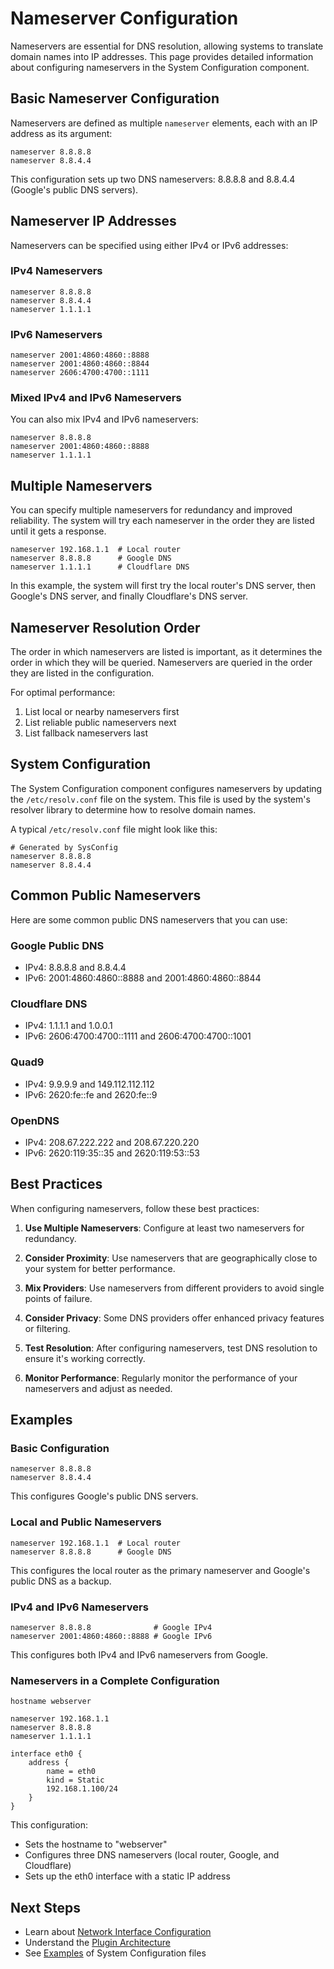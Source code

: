 # Nameserver Configuration

Nameservers are essential for DNS resolution, allowing systems to translate domain names into IP addresses. This page provides detailed information about configuring nameservers in the System Configuration component.

## Basic Nameserver Configuration

Nameservers are defined as multiple `nameserver` elements, each with an IP address as its argument:

```
nameserver 8.8.8.8
nameserver 8.8.4.4
```

This configuration sets up two DNS nameservers: 8.8.8.8 and 8.8.4.4 (Google's public DNS servers).

## Nameserver IP Addresses

Nameservers can be specified using either IPv4 or IPv6 addresses:

### IPv4 Nameservers

```
nameserver 8.8.8.8
nameserver 8.8.4.4
nameserver 1.1.1.1
```

### IPv6 Nameservers

```
nameserver 2001:4860:4860::8888
nameserver 2001:4860:4860::8844
nameserver 2606:4700:4700::1111
```

### Mixed IPv4 and IPv6 Nameservers

You can also mix IPv4 and IPv6 nameservers:

```
nameserver 8.8.8.8
nameserver 2001:4860:4860::8888
nameserver 1.1.1.1
```

## Multiple Nameservers

You can specify multiple nameservers for redundancy and improved reliability. The system will try each nameserver in the order they are listed until it gets a response.

```
nameserver 192.168.1.1  # Local router
nameserver 8.8.8.8      # Google DNS
nameserver 1.1.1.1      # Cloudflare DNS
```

In this example, the system will first try the local router's DNS server, then Google's DNS server, and finally Cloudflare's DNS server.

## Nameserver Resolution Order

The order in which nameservers are listed is important, as it determines the order in which they will be queried. Nameservers are queried in the order they are listed in the configuration.

For optimal performance:
1. List local or nearby nameservers first
2. List reliable public nameservers next
3. List fallback nameservers last

## System Configuration

The System Configuration component configures nameservers by updating the `/etc/resolv.conf` file on the system. This file is used by the system's resolver library to determine how to resolve domain names.

A typical `/etc/resolv.conf` file might look like this:

```
# Generated by SysConfig
nameserver 8.8.8.8
nameserver 8.8.4.4
```

## Common Public Nameservers

Here are some common public DNS nameservers that you can use:

### Google Public DNS
- IPv4: 8.8.8.8 and 8.8.4.4
- IPv6: 2001:4860:4860::8888 and 2001:4860:4860::8844

### Cloudflare DNS
- IPv4: 1.1.1.1 and 1.0.0.1
- IPv6: 2606:4700:4700::1111 and 2606:4700:4700::1001

### Quad9
- IPv4: 9.9.9.9 and 149.112.112.112
- IPv6: 2620:fe::fe and 2620:fe::9

### OpenDNS
- IPv4: 208.67.222.222 and 208.67.220.220
- IPv6: 2620:119:35::35 and 2620:119:53::53

## Best Practices

When configuring nameservers, follow these best practices:

1. **Use Multiple Nameservers**: Configure at least two nameservers for redundancy.

2. **Consider Proximity**: Use nameservers that are geographically close to your system for better performance.

3. **Mix Providers**: Use nameservers from different providers to avoid single points of failure.

4. **Consider Privacy**: Some DNS providers offer enhanced privacy features or filtering.

5. **Test Resolution**: After configuring nameservers, test DNS resolution to ensure it's working correctly.

6. **Monitor Performance**: Regularly monitor the performance of your nameservers and adjust as needed.

## Examples

### Basic Configuration

```
nameserver 8.8.8.8
nameserver 8.8.4.4
```

This configures Google's public DNS servers.

### Local and Public Nameservers

```
nameserver 192.168.1.1  # Local router
nameserver 8.8.8.8      # Google DNS
```

This configures the local router as the primary nameserver and Google's public DNS as a backup.

### IPv4 and IPv6 Nameservers

```
nameserver 8.8.8.8              # Google IPv4
nameserver 2001:4860:4860::8888 # Google IPv6
```

This configures both IPv4 and IPv6 nameservers from Google.

### Nameservers in a Complete Configuration

```
hostname webserver

nameserver 192.168.1.1
nameserver 8.8.8.8
nameserver 1.1.1.1

interface eth0 {
    address {
        name = eth0
        kind = Static
        192.168.1.100/24
    }
}
```

This configuration:
- Sets the hostname to "webserver"
- Configures three DNS nameservers (local router, Google, and Cloudflare)
- Sets up the eth0 interface with a static IP address

## Next Steps

- Learn about [Network Interface Configuration](interfaces.md)
- Understand the [Plugin Architecture](plugins.md)
- See [Examples](examples.md) of System Configuration files